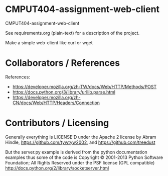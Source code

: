 CMPUT404-assignment-web-client
==============================

CMPUT404-assignment-web-client

See requirements.org (plain-text) for a description of the project.

Make a simple web-client like curl or wget

Collaborators / References
==========================

References:

* https://developer.mozilla.org/zh-TW/docs/Web/HTTP/Methods/POST
* https://docs.python.org/3/library/urllib.parse.html
* https://developer.mozilla.org/zh-CN/docs/Web/HTTP/Headers/Connection

Contributors / Licensing
========================

Generally everything is LICENSE'D under the Apache 2 license by Abram Hindle,
https://github.com/tywtyw2002, and https://github.com/treedust

But the server.py example is derived from the python documentation
examples thus some of the code is Copyright © 2001-2013 Python
Software Foundation; All Rights Reserved under the PSF license (GPL
compatible) http://docs.python.org/2/library/socketserver.html
